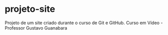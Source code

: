 # projeto-site
 Projeto de um site criado durante o curso de Git e GitHub.
 Curso em Vídeo - Professor Gustavo Guanabara
